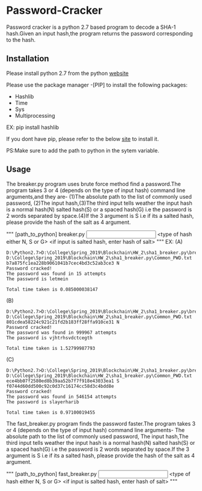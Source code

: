 # Password-Cracker

Password cracker is a python 2.7 based program to decode a SHA-1 hash.Given an input hash,the program returns the password corresponding to the hash.

## Installation
Please install python 2.7 from the python [website](https://www.python.org/downloads/)

Please use the package manager -[PIP] to install the following packages:

- Hashlib
- Time
- Sys
- Multiprocessing

EX: pip install hashlib

If you dont have pip, please refer to the below [site](https://pip.pypa.io/en/stable/installing/) to install it.

PS:Make sure to add the path to python in the sytem variable.

## Usage
The breaker.py program uses brute force method find a password.The program takes 3 or 4 (depends on the type of input hash) command line arguments,and they are- (1)The absolute path to the list of commonly used password, (2)The input hash,(3)The third input tells weather the input hash is a normal hash(N) salted hash(S) or a spaced hash(G) i.e the password is 2 words separated by space.(4)If the 3 argument is S i.e if its a  salted hash, please provide the hash of the salt as 4 argument.

"""
[path_to_python] breaker.py <path to Common_PWD.txt> <input hash> <type of hash either N, S or G> <if input is salted hash, enter hash of salt>
"""
EX:
(A)
```
D:\Python2.7>D:\College\Spring_2019\Blockchain\HW_2\sha1_breaker.py\breaker.py D:\College\Spring_2019\Blockchain\HW_2\sha1_breaker.py\Common_PWD.txt b7a875fc1ea228b9061041b7cec4bd3c52ab3ce3 N
Password cracked!
The password was found in 15 attempts
The password is letmein

Total time taken is 0.085000038147
```
(B)
```
D:\Python2.7>D:\College\Spring_2019\Blockchain\HW_2\sha1_breaker.py\breaker.py D:\College\Spring_2019\Blockchain\HW_2\sha1_breaker.py\Common_PWD.txt 801cdea58224c921c21fd2b183ff28ffa910ce31 N
Password cracked!
The password was found in 999967 attempts
The password is vjhtrhsvdctcegth

Total time taken is 1.52799987793
```

(C)
```
D:\Python2.7>D:\College\Spring_2019\Blockchain\HW_2\sha1_breaker.py\breaker.py D:\College\Spring_2019\Blockchain\HW_2\sha1_breaker.py\Common_PWD.txt ece4bb07f2580ed8b39aa52b7f7f918e43033ea1 S f0744d60dd500c92c0d37c16174cc58d3c4bdd8e
Password cracked!
The password was found in 546154 attempts
The password is slayerharib

Total time taken is 0.97100019455
```

The fast_breaker.py program finds the password faster.The program takes 3 or 4 (depends on the type of input hash) command line arguments- The absolute path to the list of commonly used password, The input hash,The third input tells weather the input hash is a normal hash(N) salted hash(S) or a spaced hash(G) i.e the password is 2 words separated by space.If the 3 argument is S i.e if its a  salted hash, please provide the hash of the salt as 4 argument.

"""
[path_to_python] fast_breaker.py <path to Common_PWD.txt> <input hash> <type of hash either N, S or G> <if input is salted hash, enter hash of salt>
"""



